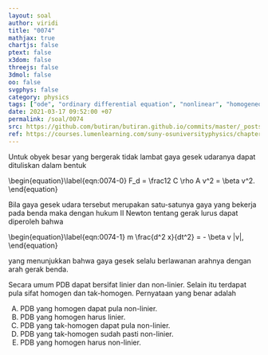 ```yaml
---
layout: soal
author: viridi
title: "0074"
mathjax: true
chartjs: false
ptext: false
x3dom: false
threejs: false
3dmol: false
oo: false
svgphys: false
category: physics
tags: ["ode", "ordinary differential equation", "nonlinear", "homogeneous", "drag force", "fi3201", "2020-1"]
date: 2021-03-17 09:52:00 +07
permalink: /soal/0074
src: https://github.com/butiran/butiran.github.io/commits/master/_posts/soal/04/2021-03-17-ode-3.md
ref: https://courses.lumenlearning.com/suny-osuniversityphysics/chapter/6-4-drag-force-and-terminal-speed/
---
```

Untuk obyek besar yang bergerak tidak lambat gaya gesek udaranya dapat dituliskan dalam bentuk

\begin{equation}\label{eqn:0074-0}
F_d = \frac12 C \rho A v^2 = \beta v^2.
\end{equation}

Bila gaya gesek udara tersebut merupakan satu-satunya gaya yang bekerja pada benda maka dengan hukum II Newton tentang gerak lurus dapat diperoleh bahwa

\begin{equation}\label{eqn:0074-1}
m \frac{d^2 x}{dt^2} = - \beta v \|v\|,
\end{equation}

yang menunjukkan bahwa gaya gesek selalu berlawanan arahnya dengan arah gerak benda.

Secara umum PDB dapat bersifat linier dan non-linier. Selain itu terdapat pula sifat homogen dan tak-homogen. Pernyataan yang benar adalah
<ol type="A">
<li>PDB yang homogen dapat pula non-linier.
<li>PDB yang homogen harus linier.
<li>PDB yang tak-homogen dapat pula non-linier.
<li>PDB yang tak-homogen sudah pasti non-linier.
<li>PDB yang homogen harus non-linier.


